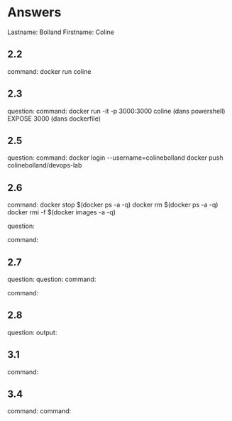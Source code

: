 # Answers

Lastname: Bolland
Firstname: Coline

## 2.2
command: docker run coline

## 2.3
question:
command: 
docker run -it -p 3000:3000 coline (dans powershell)
EXPOSE 3000  (dans dockerfile)

## 2.5
question:
command: docker login --username=colinebolland
docker push colinebolland/devops-lab

## 2.6
command: docker stop $(docker ps -a -q)
	docker rm $(docker ps -a -q)
	docker rmi -f $(docker images -a -q)

question:


command:

## 2.7
question:
question:
command:

command:

## 2.8
question:
output:

## 3.1
command:

## 3.4
command:
command:
